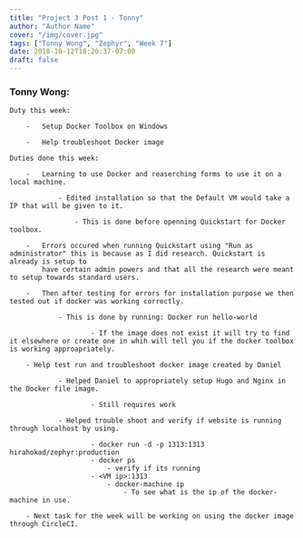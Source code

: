 ```yaml
---
title: "Project 3 Post 1 - Tonny"
author: "Author Name"
cover: "/img/cover.jpg"
tags: ["Tonny Wong", "Zephyr", "Week 7"]
date: 2018-10-12T18:20:37-07:00
draft: false
---
```

<h3> Tonny Wong: </h3>

	Duty this week:
	
		-	Setup Docker Toolbox on Windows
		
		-	Help troubleshoot Docker image

	Duties done this week:
		
		-	Learning to use Docker and reaserching forms to use it on a local machine.
		
				- Edited installation so that the Default VM would take a IP that will be given to it.
				
					- This is done before openning Quickstart for Docker toolbox.
					
		-	Errors occured when running Quickstart using "Run as administrator" this is because as I did research. Quickstart is already is setup to
			have certain admin powers and that all the research were meant to setup towards standard users. 
			
		-   Then after testing for errors for installation purpose we then tested out if docker was working correctly.
			
				- This is done by running: Docker run hello-world
						
						- If the image does not exist it will try to find it elsewhere or create one in whih will tell you if the docker toolbox is working approapriately.
		
		- Help test run and troubleshoot docker image created by Daniel 
			
				- Helped Daniel to appropriately setup Hugo and Nginx in the Docker file image.
				
						- Still requires work
				
				- Helped trouble shoot and verify if website is running through localhost by using.
				
						- docker run -d -p 1313:1313 hirahokad/zephyr:production
						- docker ps
							- verify if its running
						- <VM ip>:1313
							- docker-machine ip
								- To see what is the ip of the docker-machine in use.
								
		- Next task for the week will be working on using the docker image through CircleCI.
				
						


